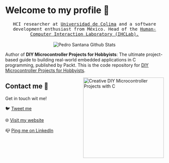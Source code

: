
<!--
**pecesama/pecesama** My profile repository.
-->

# Welcome to my profile :wave:

<p align="center">
  <samp>
HCI researcher at <a target="_blank" href="https://github.com/enterprises/universidad-de-colima">Universidad de Colima</a> and a software development enthusiast from México. Head of the <a target="_blank" href="https://ihclab.ucol.mx">Human-Computer Interaction Laboratory (IHCLab).</a>
  </samp>
  <br/>
  <br/>
  <img src="https://github-readme-stats.vercel.app/api?username=pecesama&show_icons=true&count_private=true&theme=react" alt="Pedro Santana Github Stats"></img>
</p>

Author of **DIY Microcontroller Projects for Hobbyists**: The ultimate project-based guide to building real-world embedded applications in C programming, published by Packt. This is the code repository for [DIY Microcontroller Projects for Hobbyists](https://www.packtpub.com/product/DIY-Microcontroller-Projects-for-Hobbyists/9781800564138).

<a href="https://www.packtpub.com/iot-hardware/creative-diy-microcontroller-projects-with-c?utm_source=github&utm_medium=repository&utm_campaign=9781800564138"><img src="https://static.packt-cdn.com/products/9781800564138/cover/smaller" alt="Creative DIY Microcontroller Projects with C" height="256px" align="right"></a>

## Contact me :speech_balloon:

Get in touch wit me!

:bird: <a href="https://twitter.com/pecesama">Tweet me</a>

:globe_with_meridians: <a href="https://www.pedrosantana.mx">Visit my website</a>

:mailbox_closed: <a href="https://www.linkedin.com/in/psantana/">Ping me on LinkedIn</a>
